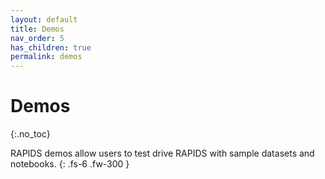 ```yaml
---
layout: default
title: Demos
nav_order: 5
has_children: true
permalink: demos
---
```


# Demos
{:.no_toc}

RAPIDS demos allow users to test drive RAPIDS with sample datasets and notebooks.
{: .fs-6 .fw-300 }
